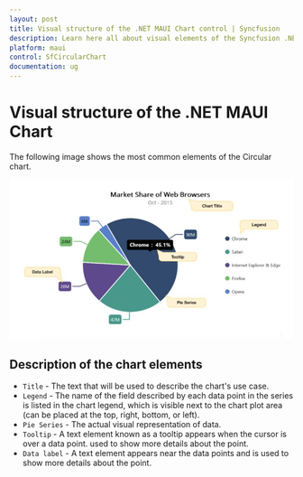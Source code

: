 ```yaml
---
layout: post
title: Visual structure of the .NET MAUI Chart control | Syncfusion
description: Learn here all about visual elements of the Syncfusion .NET MAUI Chart(SfCircularChart) control and more.
platform: maui
control: SfCircularChart
documentation: ug
---
```


# Visual structure of the .NET MAUI Chart

The following image shows the most common elements of the Circular chart.

![Initializing axis for .NET MAUI Chart](Getting-Started_Images/MAUI_Circular_chart_element.jpg)

## Description of the chart elements

* `Title` - The text that will be used to describe the chart's use case. 
* `Legend` - The name of the field described by each data point in the series is listed in the chart legend, which is visible next to the chart plot area (can be placed at the top, right, bottom, or left).
* `Pie Series` - The actual visual representation of data.
* `Tooltip` -  A text element known as a tooltip appears when the cursor is over a data point. used to show more details about the point.
* `Data label` - A text element appears near the data points and is used to show more details about the point.
